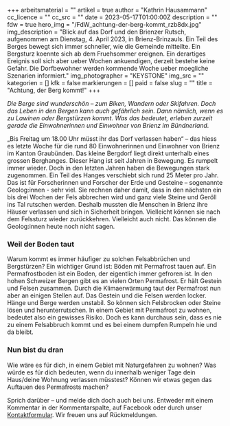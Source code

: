 +++
arbeitsmaterial = ""
artikel = true
author = "Kathrin Hausammann"
cc_licence = ""
cc_src = ""
date = 2023-05-17T01:00:00Z
description = ""
fdw = true
hero_img = "/FdW_achtung-der-berg-kommt_rzb8dx.jpg"
img_description = "Blick auf das Dorf und den Brienzer Rutsch, aufgenommen am Dienstag, 4. April 2023, in Brienz-Brinzauls. Ein Teil des Berges bewegt sich immer schneller, wie die Gemeinde mitteilte. Ein Bergsturz koennte sich ab dem Fruehsommer ereignen. Ein derartiges Ereignis soll sich aber ueber Wochen ankuendigen, derzeit bestehe keine Gefahr. Die Dorfbewohner werden kommende Woche ueber moegliche Szenarien informiert."
img_photographer = "KEYSTONE"
img_src = ""
kategorien = []
kfk = false
markierungen = []
paid = false
slug = ""
title = "Achtung, der Berg kommt!"
+++

_Die Berge sind wunderschön – zum Biken, Wandern oder Skifahren. Doch das Leben in den Bergen kann auch gefährlich sein. Dann nämlich, wenn es zu Lawinen oder Bergstürzen kommt. Was das bedeutet, erleben zurzeit gerade die Einwohnerinnen und Einwohner von Brienz im Bündnerland._

„Bis Freitag um 18.00 Uhr müsst ihr das Dorf verlassen haben“ – das hiess es letzte Woche für die rund 80 Einwohnerinnen und Einwohner von Brienz im Kanton Graubünden. Das kleine Bergdorf liegt direkt unterhalb eines grossen Berghanges. Dieser Hang ist seit Jahren in Bewegung. Es rumpelt immer wieder. Doch in den letzten Jahren haben die Bewegungen stark zugenommen. Ein Teil des Hanges verschiebt sich rund 25 Meter pro Jahr. Das ist für Forscherinnen und Forscher der Erde und Gesteine – sogenannte Geolog:innen - sehr viel. Sie rechnen daher damit, dass in den nächsten ein bis drei Wochen der Fels abbrechen wird und ganz viele Steine und Geröll ins Tal rutschen werden. Deshalb mussten die Menschen in Brienz ihre Häuser verlassen und sich in Sicherheit bringen. Vielleicht können sie nach dem Felssturz wieder zurückkehren. Vielleicht auch nicht. Das können die Geolog:innen heute noch nicht sagen.

### Weil der Boden taut

Warum kommt es immer häufiger zu solchen Felsabbrüchen und Bergstürzen? Ein wichtiger Grund ist: Böden mit Permafrost tauen auf. Ein Permafrostboden ist ein Boden, der eigentlich immer gefroren ist. In den hohen Schweizer Bergen gibt es an vielen Orten Permafrost. Er hält Gestein und Felsen zusammen. Durch die Klimaerwärmung taut der Permafrost nun aber an einigen Stellen auf. Das Gestein und die Felsen werden locker. Hänge und Berge werden unstabil. So können sich Felsbrocken oder Steine lösen und herunterrutschen. In einem Gebiet mit Permafrost zu wohnen, bedeutet also ein gewisses Risiko. Doch es kann durchaus sein, dass es nie zu einem Felsabbruch kommt und es bei einem dumpfen Rumpeln hie und da bleibt.

### Nun bist du dran

Wie wäre es für dich, in einem Gebiet mit Naturgefahren zu wohnen? Was würde es für dich bedeuten, wenn du innerhalb weniger Tage dein Haus/deine Wohnung verlassen müsstest? Können wir etwas gegen das Auftauen des Permafrosts machen?

Sprich darüber – und melde dich doch auch bei uns. Entweder mit einem Kommentar in der Kommentarspalte, auf Facebook oder durch unser [Kontaktformular](https://www.chinderzytig.ch/kontakt/). Wir freuen uns auf Rückmeldungen.
